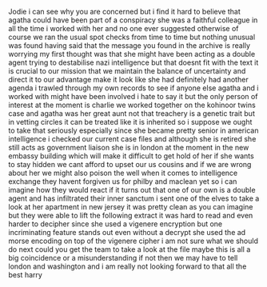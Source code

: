 Jodie i can see why you are concerned but i find it hard to believe that agatha could have been part of a conspiracy she was a faithful colleague in all the time i worked with her and no one ever suggested otherwise of course we ran the usual spot checks from time to time but nothing unusual was found having said that the message you found in the archive is really worrying my first thought was that she might have been acting as a double agent trying to destabilise nazi intelligence but that doesnt fit with the text it is crucial to our mission that we maintain the balance of uncertainty and direct it to our advantage make it look like she had definitely had another agenda i trawled through my own records to see if anyone else agatha and i worked with might have been involved i hate to say it but the only person of interest at the moment is charlie we worked together on the kohinoor twins case and agatha was her great aunt not that treachery is a genetic trait but in vetting circles it can be treated like it is inherited so i suppose we ought to take that seriously especially since she became pretty senior in american intelligence i checked our current case files and although she is retired she still acts as government liaison she is in london at the moment in the new embassy building which will make it difficult to get hold of her if she wants to stay hidden we cant afford to upset our us cousins and if we are wrong about her we might also poison the well when it comes to intelligence exchange they havent forgiven us for philby and maclean yet so i can imagine how they would react if it turns out that one of our own is a double agent and has infiltrated their inner sanctum i sent one of the elves to take a look at her apartment in new jersey it was pretty clean as you can imagine but they were able to lift the following extract it was hard to read and even harder to decipher since she used a vigenere encryption but one incriminating feature stands out even without a decrypt she used the ad morse encoding on top of the vigenere cipher i am not sure what we should do next could you get the team to take a look at the file maybe this is all a big coincidence or a misunderstanding if not then we may have to tell london and washington and i am really not looking forward to that all the best harry 